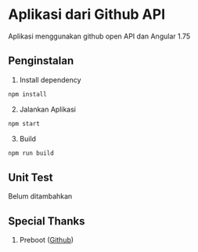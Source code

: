 # Aplikasi dari Github API
Aplikasi menggunakan github open API dan Angular 1.75

## Penginstalan
1. Install dependency
```javascript
npm install
```
2. Jalankan Aplikasi

```javascript
npm start
```
3. Build

```javascript
npm run build
```

## Unit Test 
Belum ditambahkan

## Special Thanks
1. Preboot ([Github](https://github.com/preboot/angularjs-webpack))